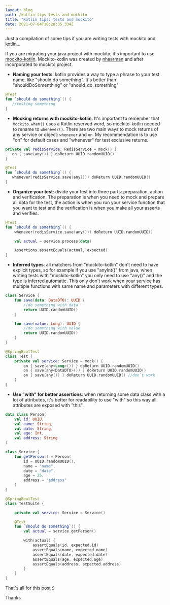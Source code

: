 ```yaml
---
layout: blog
path: /kotlin-tips-tests-and-mockito
title: "Kotlin tips: tests and mockito"
date: 2021-07-04T18:28:35.334Z
---
```

Just a compilation of some tips if you are writing tests with mockito and kotlin...

If you are migrating your java project with mockito, it's important to use [mockito-kotlin](https://github.com/mockito/mockito-kotlin). Mockito-kotlin was created by [nhaarman](https://github.com/nhaarman) and after incorporated to mockito project.

* **Naming your tests**: kotlin provides a way to type a phrase to your test name, like "should do something". It's better than "shouldDoSomenthing" or "should_do_something"

```kotlin
@Test
fun `should do something`() {
   //testing something
}
```

* **Mocking returns with mockito-kotlin**: It's important to remember that `Mockito.when()` uses a Kotlin reserved word, so mockito-kotlin needed to rename to `whenever()`. There are two main ways to mock returns of any service or object: `whenever` and `on`. My recommendation is to use "on" for default cases and "whenever" for test exclusive returns.

```kotlin
private val redisService: RedisService = mock() {
   on { save(any()) } doReturn UUID.randomUUID()
}

@Test
fun `should do something`() {
   whenever(redisService.save(any())) doReturn UUID.randomUUID()
}
```

* **Organize your test**: divide your test into three parts: preparation, action and verification. The preparation is when you need to mock and prepare all data for the test, the action is when you run your service function that you want to test and the verification is when you make all your asserts and verifies.

```kotlin
@Test
fun `should do something`() {
    whenever(redisService.save(any())) doReturn UUID.randomUUID()

    val actual = service.process(data)

    Assertions.assertEquals(actual, expected)
}
```

* **Inferred types**: all matchers from "mockito-kotlin" don't need to have explicit types, so for example if you use "anyInt()" from java, when writing tests with "mockito-kotlin" you only need to use "any()" and the type is inferred automatic. This only don't work when your service has multiple functions with same name and parameters with different types.

```kotlin
class Service {
    fun save(data: DataDTO): UUID {
        //do something with data
        return UUID.randomUUID()
    }

    fun save(value: Long): UUID {
        //do something with value
        return UUID.randomUUID()
    }
}

@SpringBootTest
class Test {
    private val service: Service = mock() {
        on { save(any<Long>()) } doReturn UUID.randomUUID()
        on { save(any<DataDTO>()) } doReturn UUID.randomUUID()
        on { save(any()) } doReturn UUID.randomUUID() //don`t work
    }
}
```

* **Use "with" for better assertions**: when returning some data class with a lot of attributes, it's better for readability to use "with" so this way all attributes are exposed with "this".

```kotlin
data class Person(
    val id: UUID,
    val name: String,
    val date: String,
    val age: Int,
    val address: String
)

class Service {
    fun getPerson() = Person(
        id = UUID.randomUUID(),
        name = "name",
        date = "date",
        age = 25,
        address = "address"
    )
}

@SpringBootTest
class TestSuite {

    private val service: Service = Service()

    @Test
    fun `should do something`() {
        val actual = service.getPerson()

        with(actual) {
            assertEquals(id, expected.id)
            assertEquals(name, expected.name)
            assertEquals(date, expected.date)
            assertEquals(age, expected.age)
            assertEquals(address, expected.address)
        }
    }
}
```

That's all for this post :)

Thanks